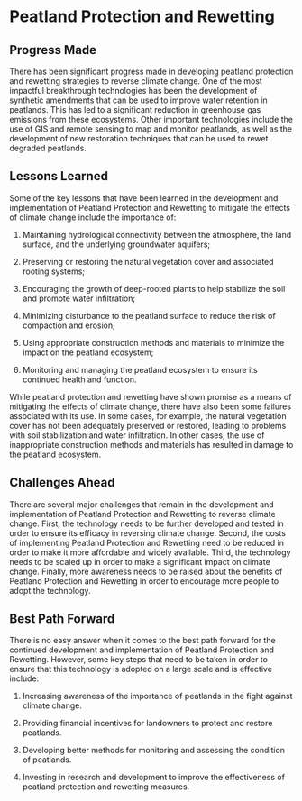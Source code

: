 # Peatland Protection and Rewetting

## Progress Made

There has been significant progress made in developing peatland protection and rewetting strategies to reverse climate change. One of the most impactful breakthrough technologies has been the development of synthetic amendments that can be used to improve water retention in peatlands. This has led to a significant reduction in greenhouse gas emissions from these ecosystems. Other important technologies include the use of GIS and remote sensing to map and monitor peatlands, as well as the development of new restoration techniques that can be used to rewet degraded peatlands.

## Lessons Learned

Some of the key lessons that have been learned in the development and implementation of Peatland Protection and Rewetting to mitigate the effects of climate change include the importance of:

1. Maintaining hydrological connectivity between the atmosphere, the land surface, and the underlying groundwater aquifers;

2. Preserving or restoring the natural vegetation cover and associated rooting systems;

3. Encouraging the growth of deep-rooted plants to help stabilize the soil and promote water infiltration;

4. Minimizing disturbance to the peatland surface to reduce the risk of compaction and erosion;

5. Using appropriate construction methods and materials to minimize the impact on the peatland ecosystem;

6. Monitoring and managing the peatland ecosystem to ensure its continued health and function.

While peatland protection and rewetting have shown promise as a means of mitigating the effects of climate change, there have also been some failures associated with its use. In some cases, for example, the natural vegetation cover has not been adequately preserved or restored, leading to problems with soil stabilization and water infiltration. In other cases, the use of inappropriate construction methods and materials has resulted in damage to the peatland ecosystem.

## Challenges Ahead

There are several major challenges that remain in the development and implementation of Peatland Protection and Rewetting to reverse climate change. First, the technology needs to be further developed and tested in order to ensure its efficacy in reversing climate change. Second, the costs of implementing Peatland Protection and Rewetting need to be reduced in order to make it more affordable and widely available. Third, the technology needs to be scaled up in order to make a significant impact on climate change. Finally, more awareness needs to be raised about the benefits of Peatland Protection and Rewetting in order to encourage more people to adopt the technology.

## Best Path Forward

There is no easy answer when it comes to the best path forward for the continued development and implementation of Peatland Protection and Rewetting. However, some key steps that need to be taken in order to ensure that this technology is adopted on a large scale and is effective include:

1. Increasing awareness of the importance of peatlands in the fight against climate change.

2. Providing financial incentives for landowners to protect and restore peatlands.

3. Developing better methods for monitoring and assessing the condition of peatlands.

4. Investing in research and development to improve the effectiveness of peatland protection and rewetting measures.
